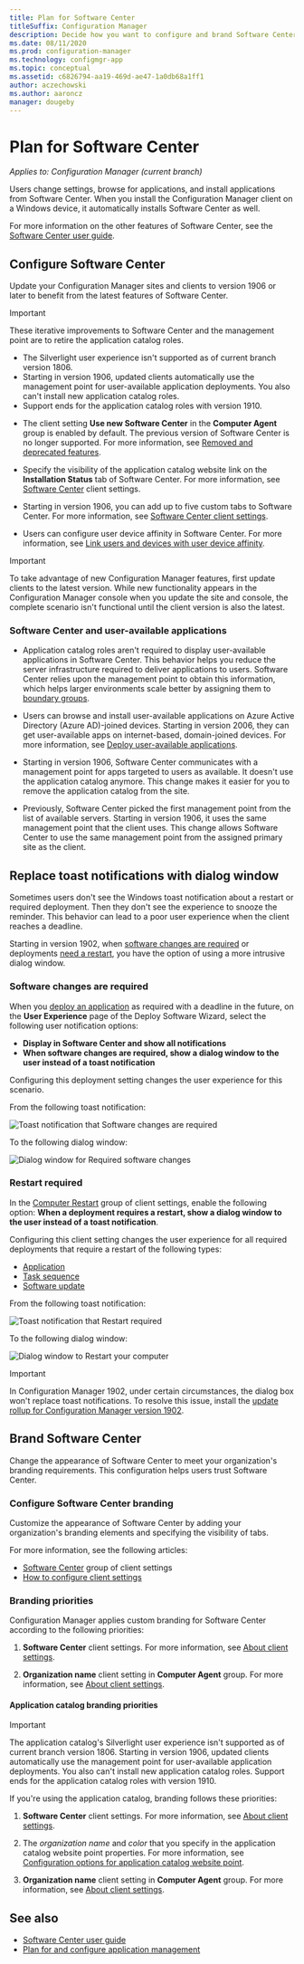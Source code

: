 ```yaml
---
title: Plan for Software Center
titleSuffix: Configuration Manager
description: Decide how you want to configure and brand Software Center for users to interact with Configuration Manager.
ms.date: 08/11/2020
ms.prod: configuration-manager
ms.technology: configmgr-app
ms.topic: conceptual
ms.assetid: c6826794-aa19-469d-ae47-1a0db68a1ff1
author: aczechowski
ms.author: aaroncz
manager: dougeby
---
```


# Plan for Software Center

*Applies to: Configuration Manager (current branch)*

Users change settings, browse for applications, and install applications from Software Center. When you install the Configuration Manager client on a Windows device, it automatically installs Software Center as well.

For more information on the other features of Software Center, see the [Software Center user guide](../../core/understand/software-center.md).  

## <a name="bkmk_userex"></a> Configure Software Center  

Update your Configuration Manager sites and clients to version 1906 or later to benefit from the latest features of Software Center.

> [!IMPORTANT]
> These iterative improvements to Software Center and the management point are to retire the application catalog roles.
>
> - The Silverlight user experience isn't supported as of current branch version 1806.
> - Starting in version 1906, updated clients automatically use the management point for user-available application deployments. You also can't install new application catalog roles.
> - Support ends for the application catalog roles with version 1910.

- The client setting **Use new Software Center** in the **Computer Agent** group is enabled by default. The previous version of Software Center is no longer supported. For more information, see [Removed and deprecated features](../../core/plan-design/changes/deprecated/removed-and-deprecated-cmfeatures.md).

- Specify the visibility of the application catalog website link on the **Installation Status** tab of Software Center. For more information, see [Software Center](../../core/clients/deploy/about-client-settings.md#software-center) client settings.

- Starting in version 1906, you can add up to five custom tabs to Software Center. For more information, see [Software Center client settings](../../core/clients/deploy/about-client-settings.md#software-center). <!--4063773-->

- Users can configure user device affinity in Software Center. For more information, see [Link users and devices with user device affinity](../deploy-use/link-users-and-devices-with-user-device-affinity.md).

> [!IMPORTANT]
> To take advantage of new Configuration Manager features, first update clients to the latest version. While new functionality appears in the Configuration Manager console when you update the site and console, the complete scenario isn't functional until the client version is also the latest.

### Software Center and user-available applications

- Application catalog roles aren't required to display user-available applications in Software Center. This behavior helps you reduce the server infrastructure required to deliver applications to users. Software Center relies upon the management point to obtain this information, which helps larger environments scale better by assigning them to [boundary groups](../../core/servers/deploy/configure/boundary-groups.md#management-points).<!--1358309-->

- Users can browse and install user-available applications on Azure Active Directory (Azure AD)-joined devices. Starting in version 2006, they can get user-available apps on internet-based, domain-joined devices. For more information, see [Deploy user-available applications](../deploy-use/deploy-applications.md#deploy-user-available-applications).

- Starting in version 1906, Software Center communicates with a management point for apps targeted to users as available. It doesn't use the application catalog anymore. This change makes it easier for you to remove the application catalog from the site.

- Previously, Software Center picked the first management point from the list of available servers. Starting in version 1906, it uses the same management point that the client uses. This change allows Software Center to use the same management point from the assigned primary site as the client.

## <a name="bkmk_impact"></a> Replace toast notifications with dialog window

<!--3555947-->
Sometimes users don't see the Windows toast notification about a restart or required deployment. Then they don't see the experience to snooze the reminder. This behavior can lead to a poor user experience when the client reaches a deadline.

Starting in version 1902, when [software changes are required](#software-changes-are-required) or deployments [need a restart](#restart-required), you have the option of using a more intrusive dialog window.

### Software changes are required

When you [deploy an application](../deploy-use/deploy-applications.md) as required with a deadline in the future, on the **User Experience** page of the Deploy Software Wizard, select the following user notification options:

- **Display in Software Center and show all notifications**
- **When software changes are required, show a dialog window to the user instead of a toast notification**

Configuring this deployment setting changes the user experience for this scenario.

From the following toast notification:

![Toast notification that Software changes are required](media/3555947-required-toast.png)  

To the following dialog window:

![Dialog window for Required software changes](media/3555947-required-dialog.png)


### Restart required

In the [Computer Restart](../../core/clients/deploy/about-client-settings.md#computer-restart) group of client settings, enable the following option: **When a deployment requires a restart, show a dialog window to the user instead of a toast notification**.  

Configuring this client setting changes the user experience for all required deployments that require a restart of the following types:

- [Application](../deploy-use/deploy-applications.md)
- [Task sequence](../../osd/deploy-use/manage-task-sequences-to-automate-tasks.md#BKMK_DeployTS)
- [Software update](../../sum/deploy-use/deploy-software-updates.md)

From the following toast notification:

![Toast notification that Restart required](media/3555947-restart-toast.png)  

To the following dialog window:

![Dialog window to Restart your computer](media/3555947-restart-dialog.png)

> [!IMPORTANT]
> In Configuration Manager 1902, under certain circumstances, the dialog box won't replace toast notifications. To resolve this issue, install the [update rollup for Configuration Manager version 1902](https://support.microsoft.com/help/4500571/update-rollup-for-configuration-manager-current-branch-1902). <!--4404715-->

## Brand Software Center

Change the appearance of Software Center to meet your organization's branding requirements. This configuration helps users trust Software Center.

### Configure Software Center branding

<!-- 1351224 -->
Customize the appearance of Software Center by adding your organization's branding elements and specifying the visibility of tabs.

For more information, see the following articles:

- [Software Center](../../core/clients/deploy/about-client-settings.md#software-center) group of client settings  
- [How to configure client settings](../../core/clients/deploy/configure-client-settings.md)  

### Branding priorities

Configuration Manager applies custom branding for Software Center according to the following priorities:  

1. **Software Center** client settings. For more information, see [About client settings](../../core/clients/deploy/about-client-settings.md#software-center).  

2. **Organization name** client setting in **Computer Agent** group. For more information, see [About client settings](../../core/clients/deploy/about-client-settings.md#computer-agent).  

#### Application catalog branding priorities

> [!IMPORTANT]
> The application catalog's Silverlight user experience isn't supported as of current branch version 1806. Starting in version 1906, updated clients automatically use the management point for user-available application deployments. You also can't install new application catalog roles. Support ends for the application catalog roles with version 1910.  

If you're using the application catalog, branding follows these priorities:  

1. **Software Center** client settings. For more information, see [About client settings](../../core/clients/deploy/about-client-settings.md#software-center).  

2. The *organization name* and *color* that you specify in the application catalog website point properties. For more information, see [Configuration options for application catalog website point](../../core/servers/deploy/configure/configuration-options-for-site-system-roles.md#BKMK_ApplicationCatalog_Website).  

3. **Organization name** client setting in **Computer Agent** group. For more information, see [About client settings](../../core/clients/deploy/about-client-settings.md#computer-agent).  

## See also

- [Software Center user guide](../../core/understand/software-center.md)
- [Plan for and configure application management](plan-for-and-configure-application-management.md)
